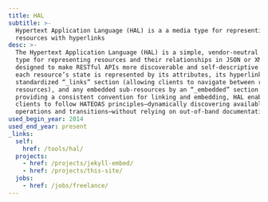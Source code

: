 ```yaml
---
title: HAL
subtitle: >-
  Hypertext Application Language (HAL) is a a media type for representing
  resources with hyperlinks
desc: >-
  The Hypertext Application Language (HAL) is a simple, vendor-neutral media
  type for representing resources and their relationships in JSON or XML,
  designed to make RESTful APIs more discoverable and self-descriptive. In HAL,
  each resource’s state is represented by its attributes, its hyperlinks by a
  standardized “_links” section (allowing clients to navigate between related
  resources), and any embedded sub‐resources by an “_embedded” section. By
  providing a consistent convention for linking and embedding, HAL enables
  clients to follow HATEOAS principles—dynamically discovering available
  operations and transitions—without relying on out-of-band documentation.
used_begin_year: 2014
used_end_year: present
_links:
  self:
    href: /tools/hal/
  projects:
    - href: /projects/jekyll-embed/
    - href: /projects/this-site/
  jobs:
    - href: /jobs/freelance/
---
```


